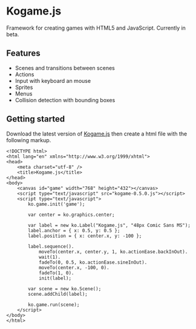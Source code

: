 Kogame.js
=========
Framework for creating games with HTML5 and JavaScript. Currently in beta.

Features
--------
* Scenes and transitions between scenes
* Actions
* Input with keyboard an mouse
* Sprites
* Menus
* Collision detection with bounding boxes

Getting started
---------------
Download the latest version of [Kogame.js](https://raw.github.com/kobingo/kogame.js/master/kogame-0.5.0.js) 
then create a html file with the following markup.

    <!DOCTYPE html>
    <html lang="en" xmlns="http://www.w3.org/1999/xhtml">
    <head>
        <meta charset="utf-8" />
        <title>Kogame.js</title>
    </head>
    <body>
        <canvas id="game" width="768" height="432"></canvas>
        <script type="text/javascript" src="kogame-0.5.0.js"></script>
        <script type="text/javascript">
            ko.game.init('game');
    
            var center = ko.graphics.center;
    
            var label = new ko.Label("Kogame.js", "48px Comic Sans MS");
            label.anchor = { x: 0.5, y: 0.5 };
            label.position = { x: center.x, y: -100 };
            
            label.sequence().
                moveTo(center.x, center.y, 1, ko.actionEase.backInOut).
            	wait(1).
            	fadeTo(0, 0.5, ko.actionEase.sineInOut).
            	moveTo(center.x, -100, 0).
            	fadeTo(1, 0).
            	init(label);
    
            var scene = new ko.Scene();
            scene.addChild(label);
    
            ko.game.run(scene);
        </script>
    </body>
    </html>